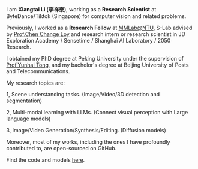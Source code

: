 I am **Xiangtai Li (李祥泰)**, working as a **Research Scientist** at ByteDance/Tiktok (Singapore) for computer vision and related problems. 

[//]: # (led by [Prof.Jiashi Feng]&#40;https://sites.google.com/site/jshfeng/home&#41;.)

Previously, I worked as a **Research Fellow** at [MMLab@NTU](https://www.mmlab-ntu.com/), S-Lab advised by [Prof.Chen Change Loy](https://www.mmlab-ntu.com/person/ccloy/) and research intern or research scientist in JD Exploration Academy / Sensetime / Shanghai AI Laboratory / 2050 Research.

I obtained my PhD degree at Peking University under the supervision of [Prof.Yunhai Tong](https://scholar.google.com/citations?user=T4gqdPkAAAAJ&hl=zh-CN), and my bachelor's degree at Beijing University of Posts and Telecommunications.

My research topics are:

1, Scene understanding tasks. (Image/Video/3D detection and segmentation)

2, Multi-modal learning with LLMs. (Connect visual perception with Large language models)

3, Image/Video Generation/Synthesis/Editing. (Diffusion models)

Moreover, most of my works, including the ones I have profoundly contributed to, are open-sourced on GitHub.

Find the code and models [here](https://github.com/lxtGH).

[//]: # (<span style="color:red"> ByteDance/Tiktok Internship or University Collaboration: feel free to email me &#40;xiangtai94@gmail.com&#41;, if you share similar interests in my research topics. </span> )
